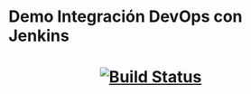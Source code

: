 # Demo Integración DevOps con Jenkins

# <div align=center>[![Build Status](http://ferventmccarthy.ibmlatin.skytapdns.com:8080/buildStatus/icon?job=skytap-js-project)](ferventmccarthy.ibmlatin.skytapdns.com:8080/job/skytap-jenkins/) </div>